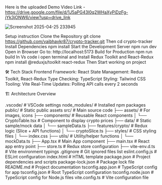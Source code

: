 Here is the uploaded Demo Video Link - https://drive.google.com/file/d/1J5aPG43l0q2WHaXyPiDzFg-jYk3jONW6/view?usp=drive_link

![Screenshot 2025-04-25 233945](https://github.com/user-attachments/assets/c7053eb9-560f-4722-8ce2-4f1c1e8334a2)


Setup instruction 
Clone the Repository git clone https://github.com/vaibhavkr87/crypto-tracker.git
Then cd crypto-tracker
Install Dependencies npm install 
Start the Development Server npm run dev
Open in Browser Go to: http://localhost:5173
Build for Production npm run build
In Vs code i open terminal and Install Redux Toolkit and React-Redux  npm install @reduxjs/toolkit react-redux 
Then Start working on project

🛠 Tech Stack
Frontend Framework: React
State Management: Redux Toolkit, React-Redux
Type Checking: TypeScript
Styling: Tailwind CSS
Tooling: Vite
Real-Time Updates: Polling API calls every 2 seconds

🏗 Architecture Overview

.vscode/                     # VSCode settings 
node_modules/                # Installed npm packages
public/                      # Static public assets 
src/                         # Main source code
  ├── assets/                # For images, icons
  ├── components/            # Reusable React components
  │    └── CryptoTable.tsx   # Component to display crypto prices
  ├── data/                  # Static sample/mock data
  │    └── sampleData.ts
  ├── features/crypto/       # Redux logic (Slice + API functions)
  │    └── cryptoSlice.ts
  ├── styles/                # CSS styling files
  │    └── index.css
  ├── utils/                 # Utility/helper functions
  │    └── mockData.ts
  ├── App.tsx                # Main App component
  ├── main.tsx               # React app entry point
  ├── store.ts               # Redux store configuration
  ├── vite-env.d.ts          # Vite environment typings
.gitignore                   # Git ignored files list
eslint.config.js             # ESLint configuration
index.html                   # HTML template
package.json                 # Project dependencies and scripts
package-lock.json            # Package lock file
README.md                    # Project documentation
tsconfig.app.json            # TypeScript config for app
tsconfig.json                # Root TypeScript configuration
tsconfig.node.json           # TypeScript config for Node.js files
vite.config.ts               # Vite configuration file


